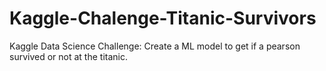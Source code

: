# Kaggle-Chalenge-Titanic-Survivors
Kaggle Data Science Challenge: Create a ML model to get if a pearson survived or not at the titanic.
